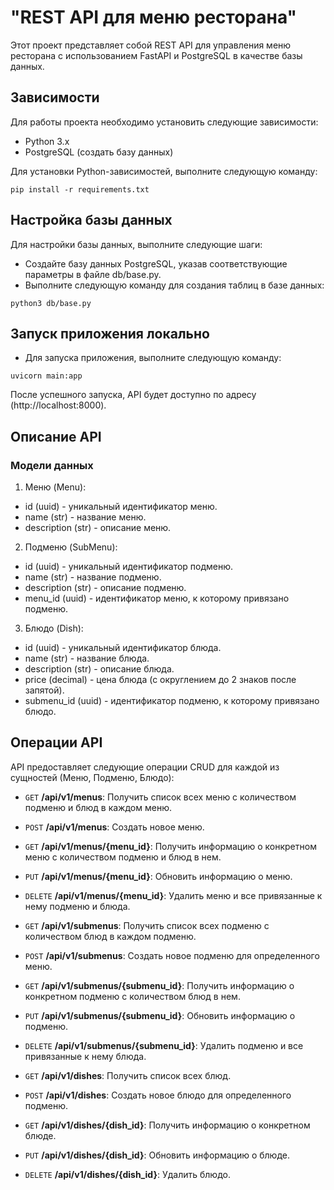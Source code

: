 # "REST API для меню ресторана"

Этот проект представляет собой REST API для управления меню ресторана с использованием FastAPI и PostgreSQL в качестве базы данных.

## Зависимости

Для работы проекта необходимо установить следующие зависимости:

*    Python 3.x
*    PostgreSQL (создать базу данных)

Для установки Python-зависимостей, выполните следующую команду:

```pip install -r requirements.txt```

## Настройка базы данных

Для настройки базы данных, выполните следующие шаги:

* Создайте базу данных PostgreSQL, указав соответствующие параметры в файле db/base.py.
* Выполните следующую команду для создания таблиц в базе данных:

```python3 db/base.py```

## Запуск приложения локально

*    Для запуска приложения, выполните следующую команду:

```uvicorn main:app``` 

После успешного запуска, API будет доступно по адресу (http://localhost:8000).

## Описание API

### Модели данных

1. Меню (Menu):
* id (uuid) - уникальный идентификатор меню.
* name (str) - название меню.
* description (str) - описание меню.

2. Подменю (SubMenu):
* id (uuid) - уникальный идентификатор подменю.
* name (str) - название подменю.
* description (str) - описание подменю.
* menu_id (uuid) - идентификатор меню, к которому привязано подменю.

3. Блюдо (Dish):
* id (uuid) - уникальный идентификатор блюда.
* name (str) - название блюда.
* description (str) - описание блюда.
* price (decimal) - цена блюда (с округлением до 2 знаков после запятой).
* submenu_id (uuid) - идентификатор подменю, к которому привязано блюдо.

## Операции API

API предоставляет следующие операции CRUD для каждой из сущностей (Меню, Подменю, Блюдо):

* `GET` __/api/v1/menus__: Получить список всех меню с количеством подменю и блюд в каждом меню.

*    `POST` __/api/v1/menus__: Создать новое меню.

*   `GET` __/api/v1/menus/{menu_id}__: Получить информацию о конкретном меню с количеством подменю и блюд в нем.

*   `PUT` __/api/v1/menus/{menu_id}__: Обновить информацию о меню.

*    `DELETE` __/api/v1/menus/{menu_id}__: Удалить меню и все привязанные к нему подменю и блюда.

*    `GET` __/api/v1/submenus__: Получить список всех подменю с количеством блюд в каждом подменю.

*   `POST` __/api/v1/submenus__: Создать новое подменю для определенного меню.

*    `GET` __/api/v1/submenus/{submenu_id}__: Получить информацию о конкретном подменю с количеством блюд в нем.

*    `PUT` __/api/v1/submenus/{submenu_id}__: Обновить информацию о подменю.

*    `DELETE` __/api/v1/submenus/{submenu_id}__: Удалить подменю и все привязанные к нему блюда.

*    `GET` __/api/v1/dishes__: Получить список всех блюд.

*    `POST` __/api/v1/dishes__: Создать новое блюдо для определенного подменю.

*    `GET` __/api/v1/dishes/{dish_id}__: Получить информацию о конкретном блюде.

*    `PUT` __/api/v1/dishes/{dish_id}__: Обновить информацию о блюде.

*    `DELETE` __/api/v1/dishes/{dish_id}__: Удалить блюдо.
